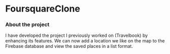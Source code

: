 # FoursquareClone

### About the project


I have developed the project I previously worked on (Travelbook) by enhancing its features. We can now add a location we like on the map to the Firebase database and view the saved places in a list format.
